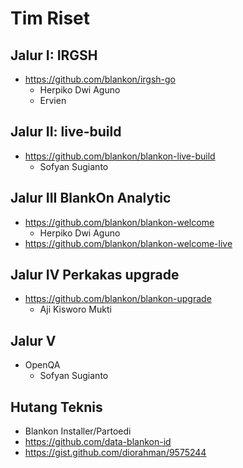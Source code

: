 # Tim Riset

## Jalur I: IRGSH

- https://github.com/blankon/irgsh-go
  - Herpiko Dwi Aguno
  - Ervien

## Jalur II: live-build

- https://github.com/blankon/blankon-live-build
  - Sofyan Sugianto

## Jalur III BlankOn Analytic
- https://github.com/blankon/blankon-welcome
  - Herpiko Dwi Aguno
- https://github.com/blankon/blankon-welcome-live

## Jalur IV Perkakas upgrade

- https://github.com/blankon/blankon-upgrade
  - Aji Kisworo Mukti
  
## Jalur V

- OpenQA
  - Sofyan Sugianto

## Hutang Teknis

- Blankon Installer/Partoedi
- https://github.com/data-blankon-id
- https://gist.github.com/diorahman/9575244

